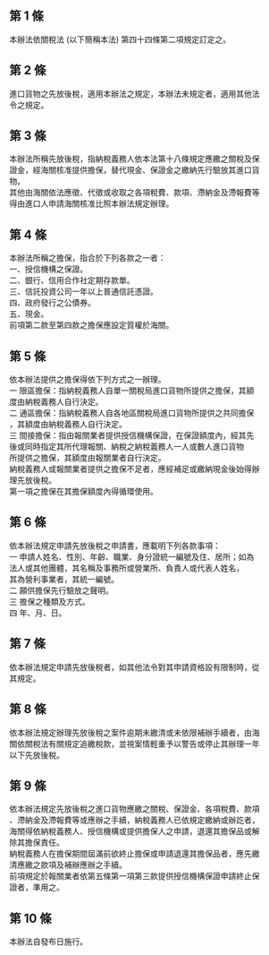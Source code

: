 第 1 條
-------
本辦法依關稅法 (以下簡稱本法) 第四十四條第二項規定訂定之。

第 2 條
-------
進口貨物之先放後稅，適用本辦法之規定，本辦法未規定者，適用其他法  
令之規定。

第 3 條
-------
本辦法所稱先放後稅，指納稅義務人依本法第十八條規定應繳之關稅及保  
證金，經海關核准提供擔保，替代現金、保證金之繳納先行驗放其進口貨  
物。  
其他由海關依法應徵、代徵或收取之各項稅費、款項、滯納金及滯報費等  
得由進口人申請海關核准比照本辦法規定辦理。

第 4 條
-------
本辦法所稱之擔保，指合於下列各款之一者：  
一、授信機構之保證。  
二、銀行、信用合作社定期存款單。  
三、信託投資公司一年以上普通信託憑證。  
四、政府發行之公債券。  
五、現金。  
前項第二款至第四款之擔保應設定質權於海關。

第 5 條
-------
依本辦法提供之擔保得依下列方式之一辦理。  
一  限區擔保：指納稅義務人自單一關稅局進口貨物所提供之擔保，其額  
    度由納稅義務人自行決定。  
二  通區擔保：指納稅義務人自各地區關稅局進口貨物所提供之共同擔保  
    ，其額度由納稅義務人自行決定。  
三  間接擔保：指由報關業者提供授信機構保證，在保證額度內，經其先  
    後或同時指定其所代理報關、納稅之納稅義務人一人或數人進口貨物  
    所提供之擔保，其額度由報關業者自行決定。  
納稅義務人或報關業者提供之擔保不足者，應經補足或繳納現金後始得辦  
理先放後稅。  
第一項之擔保在其擔保額度內得循環使用。

第 6 條
-------
依本辦法規定申請先放後稅之申請書，應載明下列各款事項：  
一  申請人姓名、性別、年齡、職業、身分證統一編號及住、居所；如為  
    法人或其他團體，其名稱及事務所或營業所、負責人或代表人姓名，  
    其為營利事業者，其統一編號。  
二  願供擔保先行驗放之聲明。  
三  擔保之種類及方式。  
四  年、月、日。

第 7 條
-------
依本辦法規定申請先放後稅者，如其他法令對其申請資格設有限制時，從  
其規定。

第 8 條
-------
依本辦法規定辦理先放後稅之案件逾期未繳清或未依限補辦手續者，由海  
關依關稅法有關規定追繳稅款，並視案情輕重予以警告或停止其辦理一年  
以下先放後稅。

第 9 條
-------
依本辦法規定先放後稅之進口貨物應繳之關稅、保證金、各項稅費、款項  
、滯納金及滯報費等或應辦之手續，納稅義務人已依規定繳納或辦訖者，  
海關得依納稅義務人、授信機構或提供擔保人之申請，退還其擔保品或解  
除其擔保責任。  
納稅義務人在擔保期間屆滿前欲終止擔保或申請退還其擔保品者，應先繳  
清應繳之款項及補辦應辦之手續。  
前項規定於報關業者依第五條第一項第三款提供授信機構保證申請終止保  
證者，準用之。

第 10 條
--------
本辦法自發布日施行。

